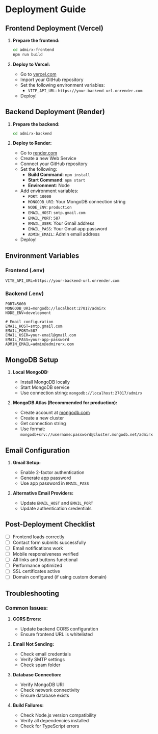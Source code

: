 # Deployment Guide

## Frontend Deployment (Vercel)

1. **Prepare the frontend:**
   ```bash
   cd admirx-frontend
   npm run build
   ```

2. **Deploy to Vercel:**
   - Go to [vercel.com](https://vercel.com)
   - Import your GitHub repository
   - Set the following environment variables:
     - `VITE_API_URL`: `https://your-backend-url.onrender.com`
   - Deploy!

## Backend Deployment (Render)

1. **Prepare the backend:**
   ```bash
   cd admirx-backend
   ```

2. **Deploy to Render:**
   - Go to [render.com](https://render.com)
   - Create a new Web Service
   - Connect your GitHub repository
   - Set the following:
     - **Build Command**: `npm install`
     - **Start Command**: `npm start`
     - **Environment**: Node
   - Add environment variables:
     - `PORT`: `10000`
     - `MONGODB_URI`: Your MongoDB connection string
     - `NODE_ENV`: `production`
     - `EMAIL_HOST`: `smtp.gmail.com`
     - `EMAIL_PORT`: `587`
     - `EMAIL_USER`: Your Gmail address
     - `EMAIL_PASS`: Your Gmail app password
     - `ADMIN_EMAIL`: Admin email address
   - Deploy!

## Environment Variables

### Frontend (.env)
```env
VITE_API_URL=https://your-backend-url.onrender.com
```

### Backend (.env)
```env
PORT=5000
MONGODB_URI=mongodb://localhost:27017/admirx
NODE_ENV=development

# Email configuration
EMAIL_HOST=smtp.gmail.com
EMAIL_PORT=587
EMAIL_USER=your-email@gmail.com
EMAIL_PASS=your-app-password
ADMIN_EMAIL=admin@admirerx.com
```

## MongoDB Setup

1. **Local MongoDB:**
   - Install MongoDB locally
   - Start MongoDB service
   - Use connection string: `mongodb://localhost:27017/admirx`

2. **MongoDB Atlas (Recommended for production):**
   - Create account at [mongodb.com](https://mongodb.com)
   - Create a new cluster
   - Get connection string
   - Use format: `mongodb+srv://username:password@cluster.mongodb.net/admirx`

## Email Configuration

1. **Gmail Setup:**
   - Enable 2-factor authentication
   - Generate app password
   - Use app password in `EMAIL_PASS`

2. **Alternative Email Providers:**
   - Update `EMAIL_HOST` and `EMAIL_PORT`
   - Update authentication credentials

## Post-Deployment Checklist

- [ ] Frontend loads correctly
- [ ] Contact form submits successfully
- [ ] Email notifications work
- [ ] Mobile responsiveness verified
- [ ] All links and buttons functional
- [ ] Performance optimized
- [ ] SSL certificates active
- [ ] Domain configured (if using custom domain)

## Troubleshooting

### Common Issues:

1. **CORS Errors:**
   - Update backend CORS configuration
   - Ensure frontend URL is whitelisted

2. **Email Not Sending:**
   - Check email credentials
   - Verify SMTP settings
   - Check spam folder

3. **Database Connection:**
   - Verify MongoDB URI
   - Check network connectivity
   - Ensure database exists

4. **Build Failures:**
   - Check Node.js version compatibility
   - Verify all dependencies installed
   - Check for TypeScript errors
